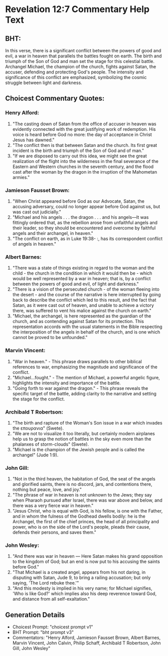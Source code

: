 # Revelation 12:7 Commentary Help Text

## BHT:
In this verse, there is a significant conflict between the powers of good and evil, a war in heaven that parallels the battles fought on earth. The birth and triumph of the Son of God and man set the stage for this celestial battle. Archangel Michael, the champion of the church, fights against Satan, the accuser, defending and protecting God's people. The intensity and significance of this conflict are emphasized, symbolizing the cosmic struggle between light and darkness.

## Choicest Commentary Quotes:
### Henry Alford:
1. "The casting down of Satan from the office of accuser in heaven was evidently connected with the great justifying work of redemption. His voice is heard before God no more: the day of acceptance in Christ Jesus has dawned."
2. "The conflict then is that between Satan and the church. Its first great incident is the birth and triumph of the Son of God and of man."
3. "If we are disposed to carry out this idea, we might see the great realization of the flight into the wilderness in the final severance of the Eastern and Western churches in the seventh century, and the flood cast after the woman by the dragon in the irruption of the Mahometan armies."

### Jamieson Fausset Brown:
1. "When Christ appeared before God as our Advocate, Satan, the accusing adversary, could no longer appear before God against us, but was cast out judicially." 
2. "Michael and his angels . . . the dragon . . . and his angels—It was fittingly ordered that, as the rebellion arose from unfaithful angels and their leader, so they should be encountered and overcome by faithful angels and their archangel, in heaven." 
3. "The conflict on earth, as in Luke 19:38- :, has its correspondent conflict of angels in heaven."

### Albert Barnes:
1. "There was a state of things existing in regard to the woman and the child - the church in the condition in which it would then be - which would be well represented by a war in heaven; that is, by a conflict between the powers of good and evil, of light and darkness."
2. "There is a vision of the persecuted church - of the woman fleeing into the desert - and the course of the narrative is here interrupted by going back to describe the conflict which led to this result, and the fact that Satan, as it were cast out of heaven, and unable to achieve a victory there, was suffered to vent his malice against the church on earth."
3. "Michael, the archangel, is here represented as the guardian of the church, and as contending against Satan for its protection. This representation accords with the usual statements in the Bible respecting the interposition of the angels in behalf of the church, and is one which cannot be proved to be unfounded."

### Marvin Vincent:
1. "War in heaven." - This phrase draws parallels to other biblical references to war, emphasizing the magnitude and significance of the conflict.
2. "Michael...fought." - The mention of Michael, a powerful angelic figure, highlights the intensity and importance of the battle.
3. "Going forth to war against the dragon." - This phrase reveals the specific target of the battle, adding clarity to the narrative and setting the stage for the conflict.

### Archibald T Robertson:
1. "The birth and rapture of the Woman's Son issue in a war which invades the επουρανια" (Swete).
2. "We are not to visualize it too literally, but certainly modern airplanes help us to grasp the notion of battles in the sky even more than the phalanxes of storm-clouds" (Swete).
3. "Michael is the champion of the Jewish people and is called the archangel" (Jude 1:9).

### John Gill:
1. "Not in the third heaven, the habitation of God, the seat of the angels and glorified saints, there is no discord, jars, and contentions there, nothing but peace, love, and joy."
2. "The phrase of war in heaven is not unknown to the Jews; they say when Pharaoh pursued after Israel, there was war above and below, and there was a very fierce war in heaven."
3. "Jesus Christ, who is equal with God, is his fellow, is one with the Father, and in whom the fulness of the Godhead dwells bodily: he is the Archangel, the first of the chief princes, the head of all principality and power, who is on the side of the Lord's people, pleads their cause, defends their persons, and saves them."

### John Wesley:
1. "And there was war in heaven — Here Satan makes his grand opposition to the kingdom of God; but an end is now put to his accusing the saints before God."
2. "That Michael is a created angel, appears from his not daring, in disputing with Satan, Jude 9, to bring a railing accusation; but only saying, 'The Lord rebuke thee.'"
3. "And this modesty is implied in his very name; for Michael signifies, 'Who is like God?' which implies also his deep reverence toward God, and distance from all self-exaltation."


## Generation Details
- Choicest Prompt: "choicest prompt v1"
- BHT Prompt: "bht prompt v3"
- Commentators: "Henry Alford, Jamieson Fausset Brown, Albert Barnes, Marvin Vincent, John Calvin, Philip Schaff, Archibald T Robertson, John Gill, John Wesley"
